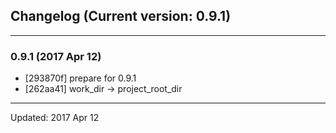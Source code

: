 ## Changelog (Current version: 0.9.1)

-----------------

### 0.9.1 (2017 Apr 12)

* [293870f] prepare for 0.9.1
* [262aa41] work_dir -> project_root_dir

-----------------

Updated: 2017 Apr 12